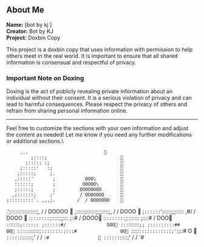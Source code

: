 
## About Me

**Name:** [bot by kj ]  
**Creator:** Bot by KJ  
**Project:** Doxbin Copy

This project is a doxbin copy that uses information with permission to help others meet in the real world. It is important to ensure that all shared information is consensual and respectful of privacy.

### Important Note on Doxing

Doxing is the act of publicly revealing private information about an individual without their consent. It is a serious violation of privacy and can lead to harmful consequences. Please respect the privacy of others and refrain from sharing personal information online.

---

Feel free to customize the sections with your own information and adjust the content as needed! Let me know if you need any further modifications or additional sections.\








         ...                            
             ;::::;                           
           ;::::; :;                          
         ;:::::'   :;                         
        ;:::::;     ;.                        
       ,:::::'       ;           OOO\         
       ::::::;       ;          OOOOO\        
       ;:::::;       ;         OOOOOOOO       
      ,;::::::;     ;'         / OOOOOOO      
    ;:::::::::`. ,,,;.        /  / DOOOOOO    
  .';:::::::::::::::::;,     /  /     DOOOO   
 ,::::::;::::::;;;;::::;,   /  /        DOOO  
;`::::::`'::::::;;;::::: ,#/  /          DOOO 
:`:::::::`;::::::;;::: ;::#  /            DOOO
::`:::::::`;:::::::: ;::::# /              DOO
`:`:::::::`;:::::: ;::::::#/               DOO
 :::`:::::::`;; ;:::::::::##                OO
 ::::`:::::::`;::::::::;:::#                OO
 `:::::`::::::::::::;'`:;::#                O 
  `:::::`::::::::;' /  / `:#                  
   ::::::`:::::;'  /  /   `#              
